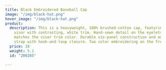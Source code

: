 ```yaml
---
title: Black Embroidered Baseball Cap
image: "/img/black-hat.png"
hover_image: "/img/black-hat.png"
product:
  description: This is a heavyweight, 100% brushed-cotton cap, featuring a pre-curved
    visor with contrasting, white trim. Hand-sewn detail on the eyelets and button
    matches the visor trim color. Durable six-panel construction and adjustable self-material
    strap with hook-and-loop closure. Two color embroidering on the front of the hat.
  price: 18
  weight: 5.1
  id: "200285"

---
```


